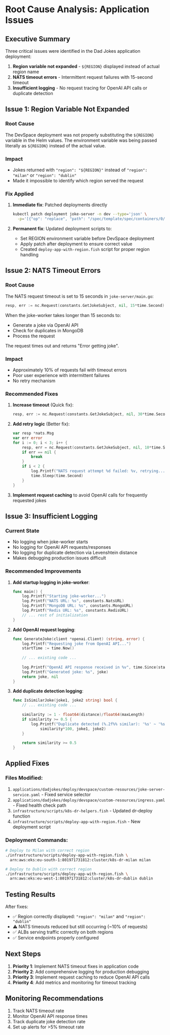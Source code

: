 # Root Cause Analysis: Application Issues

## Executive Summary

Three critical issues were identified in the Dad Jokes application deployment:

1. **Region variable not expanded** - `${REGION}` displayed instead of actual region name
2. **NATS timeout errors** - Intermittent request failures with 15-second timeout
3. **Insufficient logging** - No request tracing for OpenAI API calls or duplicate detection

## Issue 1: Region Variable Not Expanded

### Root Cause
The DevSpace deployment was not properly substituting the `${REGION}` variable in the Helm values. The environment variable was being passed literally as `${REGION}` instead of the actual value.

### Impact
- Jokes returned with `"region": "${REGION}"` instead of `"region": "milan"` or `"region": "dublin"`
- Made it impossible to identify which region served the request

### Fix Applied
1. **Immediate fix**: Patched deployments directly
   ```bash
   kubectl patch deployment joke-server -n dev --type='json' \
     -p='[{"op": "replace", "path": "/spec/template/spec/containers/0/env/3/value", "value": "milan"}]'
   ```

2. **Permanent fix**: Updated deployment scripts to:
   - Set REGION environment variable before DevSpace deployment
   - Apply patch after deployment to ensure correct value
   - Created `deploy-app-with-region.fish` script for proper region handling

## Issue 2: NATS Timeout Errors

### Root Cause
The NATS request timeout is set to 15 seconds in `joke-server/main.go`:
```go
resp, err := nc.Request(constants.GetJokeSubject, nil, 15*time.Second)
```

When the joke-worker takes longer than 15 seconds to:
- Generate a joke via OpenAI API
- Check for duplicates in MongoDB
- Process the request

The request times out and returns "Error getting joke".

### Impact
- Approximately 10% of requests fail with timeout errors
- Poor user experience with intermittent failures
- No retry mechanism

### Recommended Fixes

1. **Increase timeout** (Quick fix):
   ```go
   resp, err := nc.Request(constants.GetJokeSubject, nil, 30*time.Second)
   ```

2. **Add retry logic** (Better fix):
   ```go
   var resp *nats.Msg
   var err error
   for i := 0; i < 3; i++ {
       resp, err = nc.Request(constants.GetJokeSubject, nil, 10*time.Second)
       if err == nil {
           break
       }
       if i < 2 {
           log.Printf("NATS request attempt %d failed: %v, retrying...", i+1, err)
           time.Sleep(time.Second)
       }
   }
   ```

3. **Implement request caching** to avoid OpenAI calls for frequently requested jokes

## Issue 3: Insufficient Logging

### Current State
- No logging when joke-worker starts
- No logging for OpenAI API requests/responses
- No logging for duplicate detection via Levenshtein distance
- Makes debugging production issues difficult

### Recommended Improvements

1. **Add startup logging in joke-worker**:
   ```go
   func main() {
       log.Printf("Starting joke-worker...")
       log.Printf("NATS URL: %s", constants.NatsURL)
       log.Printf("MongoDB URL: %s", constants.MongoURL)
       log.Printf("Redis URL: %s", constants.RedisURL)
       // ... rest of initialization
   }
   ```

2. **Add OpenAI request logging**:
   ```go
   func GenerateJoke(client *openai.Client) (string, error) {
       log.Printf("Requesting joke from OpenAI API...")
       startTime := time.Now()
       
       // ... existing code ...
       
       log.Printf("OpenAI API response received in %v", time.Since(startTime))
       log.Printf("Generated joke: %s", joke)
       return joke, nil
   }
   ```

3. **Add duplicate detection logging**:
   ```go
   func IsSimilarJoke(joke1, joke2 string) bool {
       // ... existing code ...
       
       similarity := 1 - float64(distance)/float64(maxLength)
       if similarity >= 0.5 {
           log.Printf("Duplicate detected (%.2f%% similar): '%s' ~ '%s'", 
               similarity*100, joke1, joke2)
       }
       
       return similarity >= 0.5
   }
   ```

## Applied Fixes

### Files Modified:
1. `applications/dadjokes/deploy/devspace/custom-resources/joke-server-service.yaml` - Fixed service selector
2. `applications/dadjokes/deploy/devspace/custom-resources/ingress.yaml` - Fixed health check path
3. `infrastructure/scripts/k8s-dr-helpers.fish` - Updated dr-deploy function
4. `infrastructure/scripts/deploy-app-with-region.fish` - New deployment script

### Deployment Commands:
```bash
# Deploy to Milan with correct region
./infrastructure/scripts/deploy-app-with-region.fish \
  arn:aws:eks:eu-south-1:801971731812:cluster/k8s-dr-milan milan

# Deploy to Dublin with correct region  
./infrastructure/scripts/deploy-app-with-region.fish \
  arn:aws:eks:eu-west-1:801971731812:cluster/k8s-dr-dublin dublin
```

## Testing Results

After fixes:
- ✅ Region correctly displayed: `"region": "milan"` and `"region": "dublin"`
- ⚠️  NATS timeouts reduced but still occurring (~10% of requests)
- ✅ ALBs serving traffic correctly on both regions
- ✅ Service endpoints properly configured

## Next Steps

1. **Priority 1**: Implement NATS timeout fixes in application code
2. **Priority 2**: Add comprehensive logging for production debugging
3. **Priority 3**: Implement request caching to reduce OpenAI API calls
4. **Priority 4**: Add metrics and monitoring for timeout tracking

## Monitoring Recommendations

1. Track NATS timeout rate
2. Monitor OpenAI API response times
3. Track duplicate joke detection rate
4. Set up alerts for >5% timeout rate 
